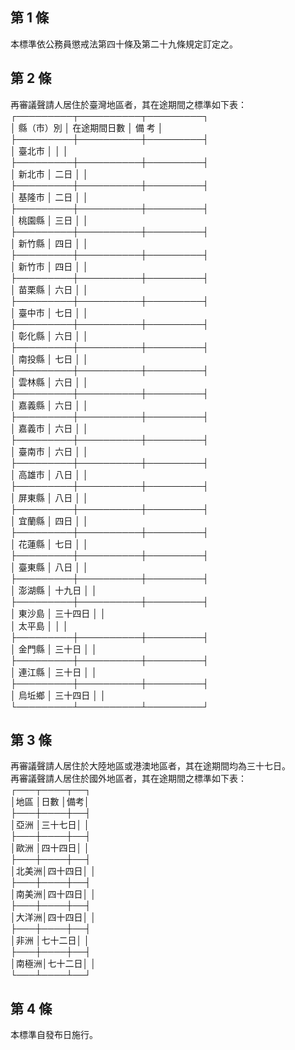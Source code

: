 第 1 條
-------
本標準依公務員懲戒法第四十條及第二十九條規定訂定之。

第 2 條
-------
再審議聲請人居住於臺灣地區者，其在途期間之標準如下表：  
┌─────────┬──────────┬─────────┐  
│    縣（市）別    │    在途期間日數    │    備      考    │  
├─────────┼──────────┼─────────┤  
│      臺北市      │                    │                  │  
├─────────┼──────────┼─────────┤  
│      新北市      │        二日        │                  │  
├─────────┼──────────┼─────────┤  
│      基隆市      │        二日        │                  │  
├─────────┼──────────┼─────────┤  
│      桃園縣      │        三日        │                  │  
├─────────┼──────────┼─────────┤  
│      新竹縣      │        四日        │                  │  
├─────────┼──────────┼─────────┤  
│      新竹市      │        四日        │                  │  
├─────────┼──────────┼─────────┤  
│      苗栗縣      │        六日        │                  │  
├─────────┼──────────┼─────────┤  
│      臺中市      │        七日        │                  │  
├─────────┼──────────┼─────────┤  
│      彰化縣      │        六日        │                  │  
├─────────┼──────────┼─────────┤  
│      南投縣      │        七日        │                  │  
├─────────┼──────────┼─────────┤  
│      雲林縣      │        六日        │                  │  
├─────────┼──────────┼─────────┤  
│      嘉義縣      │        六日        │                  │  
├─────────┼──────────┼─────────┤  
│      嘉義市      │        六日        │                  │  
├─────────┼──────────┼─────────┤  
│      臺南市      │        六日        │                  │  
├─────────┼──────────┼─────────┤  
│      高雄市      │        八日        │                  │  
├─────────┼──────────┼─────────┤  
│      屏東縣      │        八日        │                  │  
├─────────┼──────────┼─────────┤  
│      宜蘭縣      │        四日        │                  │  
├─────────┼──────────┼─────────┤  
│      花蓮縣      │        七日        │                  │  
├─────────┼──────────┼─────────┤  
│      臺東縣      │        八日        │                  │  
├─────────┼──────────┼─────────┤  
│      澎湖縣      │       十九日       │                  │  
├─────────┼──────────┼─────────┤  
│      東沙島      │      三十四日      │                  │  
│      太平島      │                    │                  │  
├─────────┼──────────┼─────────┤  
│      金門縣      │       三十日       │                  │  
├─────────┼──────────┼─────────┤  
│      連江縣      │       三十日       │                  │  
├─────────┼──────────┼─────────┤  
│      烏坵鄉      │      三十四日      │                  │  
└─────────┴──────────┴─────────┘

第 3 條
-------
再審議聲請人居住於大陸地區或港澳地區者，其在途期間均為三十七日。  
再審議聲請人居住於國外地區者，其在途期間之標準如下表：  
┌───┬────┬──┐  
│地區  │日數    │備考│  
├───┼────┼──┤  
│亞洲  │三十七日│    │  
├───┼────┼──┤  
│歐洲  │四十四日│    │  
├───┼────┼──┤  
│北美洲│四十四日│    │  
├───┼────┼──┤  
│南美洲│四十四日│    │  
├───┼────┼──┤  
│大洋洲│四十四日│    │  
├───┼────┼──┤  
│非洲  │七十二日│    │  
├───┼────┼──┤  
│南極洲│七十二日│    │  
└───┴────┴──┘

第 4 條
-------
本標準自發布日施行。

